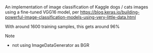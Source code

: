 An implementation of image classification of Kaggle dogs / cats images using a fine-tuned VGG16 model, per https://blog.keras.io/building-powerful-image-classification-models-using-very-little-data.html

With around 1600 training samples, this gets around 96%

Note
* not using ImageDataGenerator as BGR 
